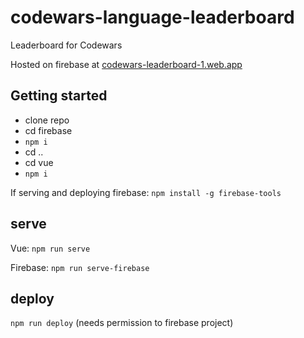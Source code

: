 # codewars-language-leaderboard
Leaderboard for Codewars

Hosted on firebase at [codewars-leaderboard-1.web.app](https://codewars-leaderboard-1.web.app)

## Getting started
* clone repo
* cd firebase
* `npm i`
* cd ..
* cd vue
* `npm i`

If serving and deploying firebase:
`npm install -g firebase-tools`

## serve
Vue: `npm run serve`

Firebase: `npm run serve-firebase`

## deploy
`npm run deploy` (needs permission to firebase project)